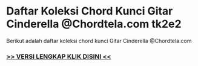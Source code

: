 
 # Daftar Koleksi Chord  Kunci Gitar Cinderella @Chordtela.com tk2e2


Berikut adalah daftar koleksi chord  kunci Gitar Cinderella @Chordtela.com

###  <a href="https://shortlighzx.web.app?sq=Daftar Koleksi Chord  Kunci Gitar Cinderella @Chordtela.com"> >> VERSI LENGKAP KLIK DISINI << </a>
